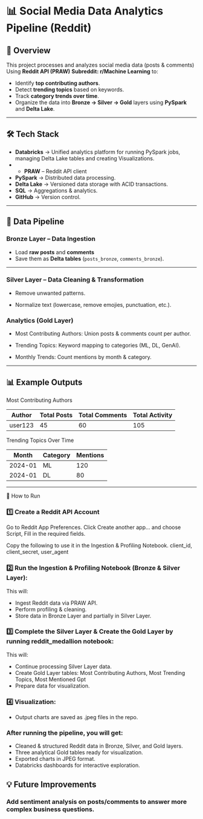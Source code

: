 # 📊 Social Media Data Analytics Pipeline (Reddit)

## 📌 Overview
This project processes and analyzes social media data (posts & comments) Using **Reddit API  (PRAW)** **Subreddit: r/Machine Learning** to:

- Identify **top contributing authors**.
- Detect **trending topics** based on keywords.
- Track **category trends over time**.
- Organize the data into **Bronze → Silver → Gold** layers using **PySpark** and **Delta Lake**.

---

## 🛠️ Tech Stack

- **Databricks** → Unified analytics platform for running PySpark jobs, managing Delta Lake tables and creating Visualizations.
- - **PRAW** – Reddit API client
- **PySpark** → Distributed data processing.
- **Delta Lake** → Versioned data storage with ACID transactions.
- **SQL** → Aggregations & analytics.
- **GitHub** → Version control.


---

## 🔄 Data Pipeline

### Bronze Layer – Data Ingestion

- Load **raw posts** and **comments**
- Save them as **Delta tables** (`posts_bronze`, `comments_bronze`).

---

### Silver Layer – Data Cleaning & Transformation

- Remove unwanted patterns.

- Normalize text (lowercase, remove emojies, punctuation, etc.).

### Analytics (Gold Layer)

- Most Contributing Authors: Union posts & comments count per author.

- Trending Topics: Keyword mapping to categories (ML, DL, GenAI).

- Monthly Trends: Count mentions by month & category.

---------------------------------------------------------------------------------------------------------------------------------------------------------------

## 📊 Example Outputs


Most Contributing Authors

| Author  | Total Posts | Total Comments | Total Activity |
| ------- | ----------- | -------------- | -------------- |
| user123 | 45          | 60             | 105            |


Trending Topics Over Time

| Month   | Category | Mentions |
| ------- | -------- | -------- |
| 2024-01 | ML       | 120      |
| 2024-01 | DL       | 80       |


-----------------------------------------------------------
🚀 How to Run
### 1️⃣ Create a Reddit API Account

Go to Reddit App Preferences.
Click Create another app... and choose Script, Fill in the required fields.

Copy the following to use it in the Ingestion & Profiling Notebook.
client_id, client_secret, user_agent

### 2️⃣ Run the Ingestion & Profiling Notebook (Bronze & Silver Layer):

This will:
- Ingest Reddit data via PRAW API.
- Perform profiling & cleaning.
- Store data in Bronze Layer and partially in Silver Layer.

### 3️⃣ Complete the Silver Layer & Create the Gold Layer by running reddit_medallion notebook:
This will:
- Continue processing Silver Layer data.
- Create Gold Layer tables: Most Contributing Authors, Most Trending Topics, Most Mentioned Gpt
- Prepare data for visualization.

### 4️⃣ Visualization:
- Output charts are saved as .jpeg files in the repo.

### After running the pipeline, you will get:

- Cleaned & structured Reddit data in Bronze, Silver, and Gold layers.
- Three analytical Gold tables ready for visualization.
- Exported charts in JPEG format.
- Databricks dashboards for interactive exploration.
  
## 💡 Future Improvements

 ### Add sentiment analysis on posts/comments to answer more complex business questions.


 
